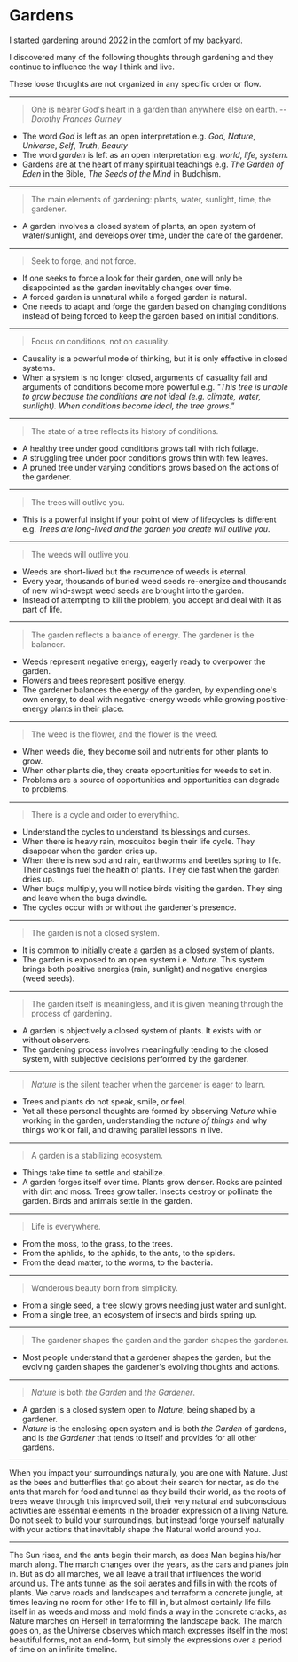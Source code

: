 # Gardens

I started gardening around 2022 in the comfort of my backyard.

I discovered many of the following thoughts through gardening and they continue to influence the way I think and live.

These loose thoughts are not organized in any specific order or flow.

---

> One is nearer God's heart in a garden than anywhere else on earth.
-- <cite>Dorothy Frances Gurney</cite>

- The word *God* is left as an open interpretation e.g. *God*, *Nature*, *Universe*, *Self*, *Truth*, *Beauty*
- The word *garden* is left as an open interpretation e.g. *world*, *life*, *system*.
- Gardens are at the heart of many spiritual teachings e.g. *The Garden of Eden* in the Bible, *The Seeds of the Mind* in Buddhism.

---

> The main elements of gardening: plants, water, sunlight, time, the gardener.

- A garden involves a closed system of plants, an open system of water/sunlight, and develops over time, under the care of the gardener.

---

> Seek to forge, and not force.

- If one seeks to force a look for their garden, one will only be disappointed as the garden inevitably changes over time.
- A forced garden is unnatural while a forged garden is natural.
- One needs to adapt and forge the garden based on changing conditions instead of being forced to keep the garden based on initial conditions.

---

> Focus on conditions, not on casuality.

- Causality is a powerful mode of thinking, but it is only effective in closed systems.
- When a system is no longer closed, arguments of casuality fail and arguments of conditions become more powerful e.g. *"This tree is unable to grow because the conditions are not ideal (e.g. climate, water, sunlight).  When conditions become ideal, the tree grows."*

---

> The state of a tree reflects its history of conditions.

- A healthy tree under good conditions grows tall with rich foilage.
- A struggling tree under poor conditions grows thin with few leaves.
- A pruned tree under varying conditions grows based on the actions of the gardener.

---

> The trees will outlive you.

- This is a powerful insight if your point of view of lifecycles is different e.g. *Trees are long-lived and the garden you create will outlive you*.

---

> The weeds will outlive you.

- Weeds are short-lived but the recurrence of weeds is eternal.
- Every year, thousands of buried weed seeds re-energize and thousands of new wind-swept weed seeds are brought into the garden.
- Instead of attempting to kill the problem, you accept and deal with it as part of life.

---

> The garden reflects a balance of energy.  The gardener is the balancer.

- Weeds represent negative energy, eagerly ready to overpower the garden.
- Flowers and trees represent positive energy.
- The gardener balances the energy of the garden, by expending one's own energy, to deal with negative-energy weeds while growing positive-energy plants in their place.
---

> The weed is the flower, and the flower is the weed.

- When weeds die, they become soil and nutrients for other plants to grow.
- When other plants die, they create opportunities for weeds to set in.
- Problems are a source of opportunities and opportunities can degrade to problems.

---

> There is a cycle and order to everything.

- Understand the cycles to understand its blessings and curses.
- When there is heavy rain, mosquitos begin their life cycle.  They disappear when the garden dries up.
- When there is new sod and rain, earthworms and beetles spring to life.  Their castings fuel the health of plants.  They die fast when the garden dries up.
- When bugs multiply, you will notice birds visiting the garden.  They sing and leave when the bugs dwindle.
- The cycles occur with or without the gardener's presence.

---

> The garden is not a closed system.

- It is common to initially create a garden as a closed system of plants.
- The garden is exposed to an open system i.e. *Nature*.  This system brings both positive energies (rain, sunlight) and negative energies (weed seeds).

---

> The garden itself is meaningless, and it is given meaning through the process of gardening.

- A garden is objectively a closed system of plants.  It exists with or without observers.
- The gardening process involves meaningfully tending to the closed system, with subjective decisions performed by the gardener.

---

> *Nature* is the silent teacher when the gardener is eager to learn.

- Trees and plants do not speak, smile, or feel.
- Yet all these personal thoughts are formed by observing *Nature* while working in the garden, understanding the *nature of things* and why things work or fail, and drawing parallel lessons in live.

---

> A garden is a stabilizing ecosystem.

- Things take time to settle and stabilize.
- A garden forges itself over time.  Plants grow denser.  Rocks are painted with dirt and moss.  Trees grow taller. Insects destroy or pollinate the garden.  Birds and animals settle in the garden.

---

> Life is everywhere.

- From the moss, to the grass, to the trees.
- From the aphlids, to the aphids, to the ants, to the spiders.
- From the dead matter, to the worms, to the bacteria.

---

> Wonderous beauty born from simplicity.

- From a single seed, a tree slowly grows needing just water and sunlight.
- From a single tree, an ecosystem of insects and birds spring up.
---

> The gardener shapes the garden and the garden shapes the gardener.

- Most people understand that a gardener shapes the garden, but the evolving garden shapes the gardener's evolving thoughts and actions.

---

> *Nature* is both *the Garden* and *the Gardener*.

- A garden is a closed system open to *Nature*, being shaped by a gardener.
- *Nature* is the enclosing open system and is both *the Garden* of gardens, and is *the Gardener* that tends to itself and provides for all other gardens.

---

When you impact your surroundings naturally, you are one with Nature.  Just as the bees and butterflies that go about their search for nectar, as do the ants that march for food and tunnel as they build their world, as the roots of trees weave through this improved soil, their very natural and subconscious activities are essential elements in the broader expression of a living Nature.  Do not seek to build your surroundings, but instead forge yourself naturally with your actions that inevitably shape the Natural world around you.

---

The Sun rises, and the ants begin their march, as does Man begins his/her march along. The march changes over the years, as the cars and planes join in.  But as do all marches, we all leave a trail that influences the world around us.  The ants tunnel as the soil aerates and fills in with the roots of plants.  We carve roads and landscapes and terraform a concrete jungle, at times leaving no room for other life to fill in, but almost certainly life fills itself in as weeds and moss and mold finds a way in the concrete cracks, as Nature marches on Herself in terraforming the landscape back. The march goes on, as the Universe observes which march expresses itself in the most beautiful forms, not an end-form, but simply the expressions over a period of time on an infinite timeline.